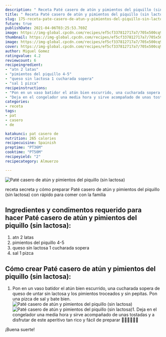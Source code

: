 ```yaml
---
description: " Receta Paté casero de atún y pimientos del piquillo (sin lactosa)"
title: " Receta Paté casero de atún y pimientos del piquillo (sin lactosa)"
slug: 175-receta-pate-casero-de-atun-y-pimientos-del-piquillo-sin-lactosa
future: true
publishDate: 2021-04-06T03:25:53.769Z
image: https://img-global.cpcdn.com/recipes/ef5cf337812717a7/705x500cq90/pate-casero-de-atun-y-pimientos-del-piquillo-sin-lactosa-foto-principal.jpg
thumbnail: https://img-global.cpcdn.com/recipes/ef5cf337812717a7/705x500cq90/pate-casero-de-atun-y-pimientos-del-piquillo-sin-lactosa-foto-principal.jpg
image: https://img-global.cpcdn.com/recipes/ef5cf337812717a7/705x500cq90/pate-casero-de-atun-y-pimientos-del-piquillo-sin-lactosa-foto-principal.jpg
cover: https://img-global.cpcdn.com/recipes/ef5cf337812717a7/705x500cq90/pate-casero-de-atun-y-pimientos-del-piquillo-sin-lactosa-foto-principal.jpg
author: Miguel Gomez
ratingvalue: 4.2
reviewcount: 6
recipeingredient:
- "atn 2 latas"
- "pimientos del piquillo 4-5"
- "queso sin lactosa 1 cucharada sopera"
- "sal 1 pizca"
recipeinstructions:
- "Pon en un vaso batidor el atún bien escurrido, una cucharada sopera de queso de untar sin lactosa y los pimientos troceados y sin pepitas. Pon una pizca de sal y bate bien."
- "Deja en el congelador una media hora y sirve acompañado de unas tostadas y a disfrutar de este aperitivo tan rico y fácil de preparar 💃💃💃😁😁😁"
categories:
- receta
tags:
- pat
- casero
- de

katakunci: pat casero de 
nutrition: 265 calories
recipecuisine: Spainish
preptime: "PT36M"
cooktime: "PT50M"
recipeyield: "2"
recipecategory: Almuerzo

---
```



![Paté casero de atún y pimientos del piquillo (sin lactosa)](https://img-global.cpcdn.com/recipes/ef5cf337812717a7/705x500cq90/pate-casero-de-atun-y-pimientos-del-piquillo-sin-lactosa-foto-principal.jpg)

receta secreta y cómo preparar Paté casero de atún y pimientos del piquillo (sin lactosa) con rápido para comer con la familia

<!--inarticleads1-->

## Ingredientes y condimentos requerido para hacer Paté casero de atún y pimientos del piquillo (sin lactosa):

1. atn 2 latas
1. pimientos del piquillo 4-5
1. queso sin lactosa 1 cucharada sopera
1. sal 1 pizca



<!--inarticleads2-->

## Cómo crear Paté casero de atún y pimientos del piquillo (sin lactosa):

1. Pon en un vaso batidor el atún bien escurrido, una cucharada sopera de queso de untar sin lactosa y los pimientos troceados y sin pepitas. Pon una pizca de sal y bate bien.
<img src="https://img-global.cpcdn.com/steps/f797b70f1f90f0d6/160x128cq70/foto-del-paso-1-de-la-receta-pate-casero-de-atun-y-pimientos-del-piquillo-sin-lactosa.jpg" alt="Paté casero de atún y pimientos del piquillo (sin lactosa)"><img src="https://img-global.cpcdn.com/steps/059c4b733d6da764/160x128cq70/foto-del-paso-1-de-la-receta-pate-casero-de-atun-y-pimientos-del-piquillo-sin-lactosa.jpg" alt="Paté casero de atún y pimientos del piquillo (sin lactosa)">1. Deja en el congelador una media hora y sirve acompañado de unas tostadas y a disfrutar de este aperitivo tan rico y fácil de preparar 💃💃💃😁😁😁



¡Buena suerte!

